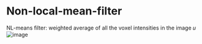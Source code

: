 # Non-local-mean-filter

NL-means filter: weighted average of all the voxel intensities in the image 𝑢
![image](https://user-images.githubusercontent.com/118721799/211855626-c19a449f-cf98-473e-afe7-2c657730c385.png)
